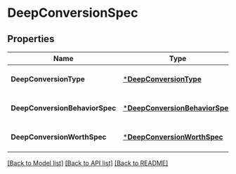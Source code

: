 # DeepConversionSpec

## Properties
Name | Type | Description | Notes
------------ | ------------- | ------------- | -------------
**DeepConversionType** | [***DeepConversionType**](DeepConversionType.md) |  | [optional] [default to null]
**DeepConversionBehaviorSpec** | [***DeepConversionBehaviorSpec**](deep_conversion_behavior_spec.md) |  | [optional] [default to null]
**DeepConversionWorthSpec** | [***DeepConversionWorthSpec**](deep_conversion_worth_spec.md) |  | [optional] [default to null]

[[Back to Model list]](../README.md#documentation-for-models) [[Back to API list]](../README.md#documentation-for-api-endpoints) [[Back to README]](../README.md)


